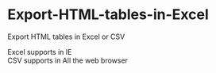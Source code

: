 # Export-HTML-tables-in-Excel
Export HTML tables in Excel or CSV

Excel supports in IE        
CSV supports in All the web browser
